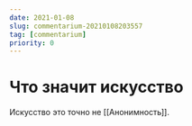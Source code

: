 ```yaml
---
date: 2021-01-08
slug: commentarium-20210108203557
tag: [commentarium]
priority: 0
---
```

# Что значит искусство

Искусство это точно не [[Анонимность]].